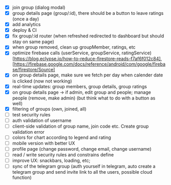 - [x] join group (dialog modal)
- [x] group details page (group/:id), there should be a button to leave ratings (once a day)
- [x] add analytics
- [x] deploy & CI
- [x] fix group/:id router (when refreshed redirected to dashboard but should stay on same page)
- [x] when group removed, clean up groupMember, ratings, etc
- [x] optimize firebase calls (userService, groupService, ratingService) [https://blog.eclypse.io/how-to-reduce-firestore-reads-f7af6f012c84], [https://firebase.google.com/docs/reference/android/com/google/firebase/firestore/Source]
- [x] on group details page, make sure we fetch per day when calender date is clicked (now not working)
- [x] real-time updates: group members, group details, group ratings
- [x] on group details page -> if admin, edit group and people; manage people (remove, make admin) (but think what to do with a button as well)
- [x] filtering of groups (own, joined, all)
- [ ] test security rules
- [ ] auth validation of username
- [ ] client-side validation of group name, join code etc. Create group validation error
- [ ] colors for chart according to legend and rating
- [ ] mobile version with better UX
- [ ] profile page (change password, change email, change username)
- [ ] read / write security rules and constrains define
- [ ] improve UX: snackbars, loading, etc;
- [ ] sync of the telegram group (auth yourself in telegram, auto create a telegram group and send invite link to all the users, possible cloud function)
